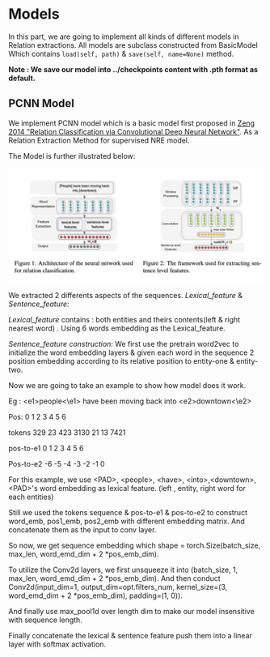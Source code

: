# Models

In this part, we are going to implement all kinds of different models in Relation extractions. All models are subclass constructed from BasicModel Which contains `load(self, path)` & `save(self, name=None)` method.

**Note : We save our model into ../checkpoints content with .pth format as default.**

## PCNN Model

We implement PCNN model which is a basic model first proposed in <u>Zeng 2014 "Relation Classification via Convolutional Deep Neural Network"</u>. As a Relation Extraction Method for supervised NRE model.

The Model is further illustrated below:

![](../source/PCNN.png)

We extracted 2 differents aspects of the sequences. *Lexical_feature* & *Sentence_feature*: 

*Lexical_feature* contains : both entities and theirs contents(left & right nearest word) . Using 6 words embedding as the Lexical_feature.

*Sentence_feature construction:* We first use the pretrain word2vec to initialize the word embedding layers & given each word in the sequence 2 position embedding according to its relative position to entity-one & entity-two.

Now we are going to take an example to show how model does it work.

Eg :		 \<e1\>people\<\e1\> have been moving back into \<e2\>downtown<\e2>

Pos:       	     	 0					1 	   2		  3		 4		5					6 

tokens 		 	329                 23    423 	3130     21     13                  7421     

pos-to-e1		   0					1		2			3		4		5					6

Pos-to-e2		  -6					-5	  -4 		 -3 	  -2   	 -1				   0

For this example,  we use  \<PAD\>, \<people>, \<have>, \<into>,\<downtown>,\<PAD>'s word embedding as lexical feature. (left , entity, right word for each entities) 

Still we used the tokens sequence & pos-to-e1 & pos-to-e2 to construct word_emb, pos1_emb, pos2_emb with different embedding matrix. And concatenate them as the input to conv layer.

So now, we get sequence embedding which shape = torch.Size(batch_size, max_len, word_emd_dim + 2 *pos_emb_dim).

To utilize the Conv2d layers, we first unsqueeze it into (batch_size, 1, max_len, word_emd_dim + 2 *pos_emb_dim). And then conduct Conv2d(input_dim=1, output_dim=opt.filters_num, kernel_size=(3, word_emd_dim + 2 *pos_emb_dim), padding=(1, 0)). 

And finally use max_pool1d over length dim to make our model insensitive with sequence length.

Finally concatenate the lexical & sentence feature push them into a linear layer with softmax activation.